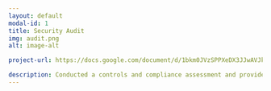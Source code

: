 ```yaml
---
layout: default
modal-id: 1
title: Security Audit
img: audit.png
alt: image-alt

project-url: https://docs.google.com/document/d/1bkm0JVzSPPXeDX3JJwAVJkvUt7DfA5uBhZBZVCFjqvY/edit?usp=sharing

description: Conducted a controls and compliance assessment and provided recommendations to company stakeholders to mitigate risks and avoid fines based on best practices for NIST CSF, PCI DSS, GDPR, SOC 1 & SOC 2.
---
```

